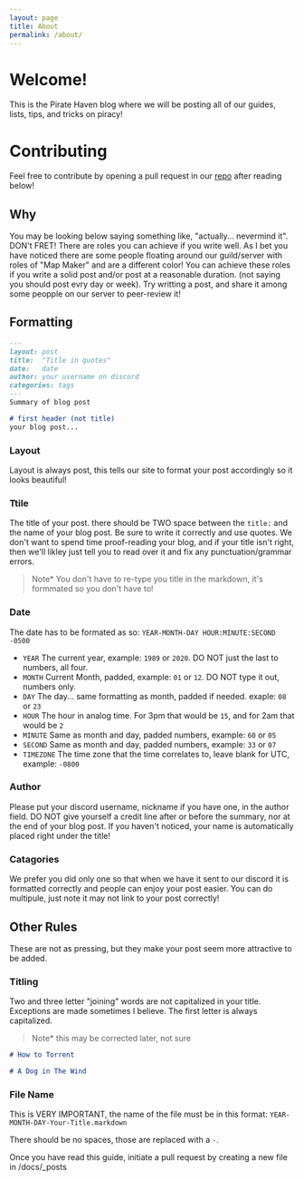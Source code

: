 ```yaml
---
layout: page
title: About
permalink: /about/
---
```


# Welcome!
This is the Pirate Haven blog where we will be posting all of our guides, lists, tips, and tricks on piracy!


# Contributing
Feel free to contribute by opening a pull request in our [repo](https://github.com/pirate-haven/pirate-haven.github.io) after reading below!

## Why
You may be looking below saying something like, "actually... nevermind it". DON't FRET! There are roles you can achieve if you write well. As I bet you have noticed there are some people floating around our guild/server with roles of "Map Maker" and are a different color! You can achieve these roles if you write a solid post and/or post at a reasonable duration. (not saying you should post evry day or week). Try writting a post, and share it among some peopple on our server to peer-review it!

## Formatting
```markdown
---
layout:	post
title:  "Title in quotes"
date:	date
author: your username on discord
categories: tags
---
Summary of blog post

# first header (not title)
your blog post...
```
### Layout
Layout is always post, this tells our site to format your post accordingly so it looks beautiful!

### Ttile
The title of your post. there should be TWO space between the `title:` and the name of your blog post. Be sure to write it correctly and use quotes. We don't want to spend time proof-reading your blog, and if your title isn't right, then we'll likley just tell you to read over it and fix any punctuation/grammar errors.

> Note* You don't have to re-type you title in the markdown, it's formmated so you don't have to!

### Date
The date has to be formated as so: `YEAR-MONTH-DAY HOUR:MINUTE:SECOND -0500`
- `YEAR`
The current year, example: `1989` or `2020`. DO NOT just the last to numbers, all four.
-  `MONTH`
Current Month, padded, example: `01` or `12`. DO NOT type it out, numbers only.
- `DAY`
The day... same formatting as month, padded if needed. exaple: `08` or `23`
- `HOUR`
The hour in analog time. For 3pm that would be `15`, and for 2am that would be `2`
- `MINUTE`
Same as month and day, padded numbers, example: `60` or `05`
- `SECOND`
Same as month and day, padded numbers, example: `33` or `07`
- `TIMEZONE`
The time zone that the time correlates to, leave blank for UTC, example: `-0800`

### Author
Please put your discord username, nickname if you have one, in the author field. DO NOT give yourself a credit line after or before the summary, nor at the end of your blog post. If you haven't noticed, your name is automatically placed right under the title!

### Catagories
We prefer you did only one so that when we have it sent to our discord it is formatted correctly and people can enjoy your post easier. You can do multipule, just note it may not link to your post correctly!

## Other Rules
These are not as pressing, but they make your post seem more attractive to be added.

### Titling
Two and three letter "joining" words are not capitalized in your title. Exceptions are made sometimes I believe. The first letter is always capitalized.
> Note* this may be corrected later, not sure
```markdown
# How to Torrent
```
```markdown
# A Dog in The Wind
```
### File Name
This is VERY IMPORTANT, the name of the file must be in this format:  `YEAR-MONTH-DAY-Your-Title.markdown`


There should be no spaces, those are replaced with a `-`.

Once you have read this guide, initiate a pull request by creating a new file in /docs/_posts


